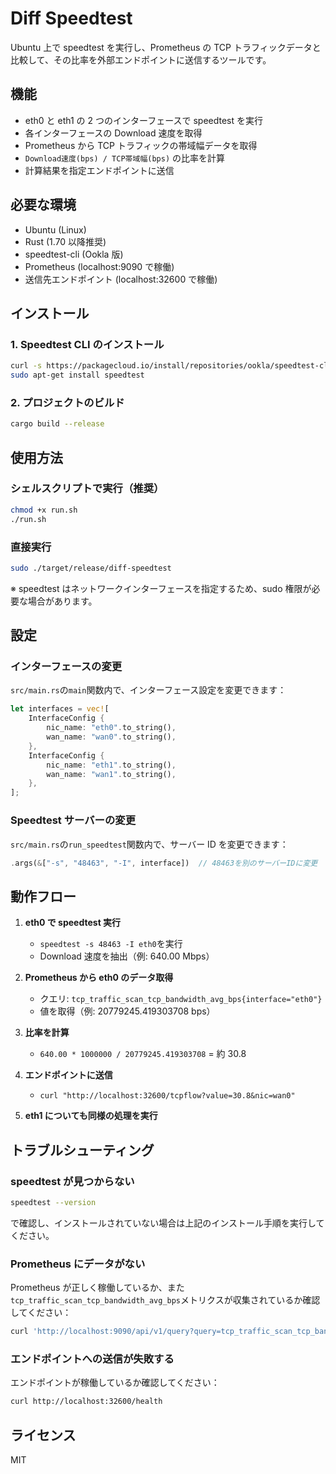 # Diff Speedtest

Ubuntu 上で speedtest を実行し、Prometheus の TCP トラフィックデータと比較して、その比率を外部エンドポイントに送信するツールです。

## 機能

- eth0 と eth1 の 2 つのインターフェースで speedtest を実行
- 各インターフェースの Download 速度を取得
- Prometheus から TCP トラフィックの帯域幅データを取得
- `Download速度(bps) / TCP帯域幅(bps)` の比率を計算
- 計算結果を指定エンドポイントに送信

## 必要な環境

- Ubuntu (Linux)
- Rust (1.70 以降推奨)
- speedtest-cli (Ookla 版)
- Prometheus (localhost:9090 で稼働)
- 送信先エンドポイント (localhost:32600 で稼働)

## インストール

### 1. Speedtest CLI のインストール

```bash
curl -s https://packagecloud.io/install/repositories/ookla/speedtest-cli/script.deb.sh | sudo bash
sudo apt-get install speedtest
```

### 2. プロジェクトのビルド

```bash
cargo build --release
```

## 使用方法

### シェルスクリプトで実行（推奨）

```bash
chmod +x run.sh
./run.sh
```

### 直接実行

```bash
sudo ./target/release/diff-speedtest
```

※ speedtest はネットワークインターフェースを指定するため、sudo 権限が必要な場合があります。

## 設定

### インターフェースの変更

`src/main.rs`の`main`関数内で、インターフェース設定を変更できます：

```rust
let interfaces = vec![
    InterfaceConfig {
        nic_name: "eth0".to_string(),
        wan_name: "wan0".to_string(),
    },
    InterfaceConfig {
        nic_name: "eth1".to_string(),
        wan_name: "wan1".to_string(),
    },
];
```

### Speedtest サーバーの変更

`src/main.rs`の`run_speedtest`関数内で、サーバー ID を変更できます：

```rust
.args(&["-s", "48463", "-I", interface])  // 48463を別のサーバーIDに変更
```

## 動作フロー

1. **eth0 で speedtest 実行**

   - `speedtest -s 48463 -I eth0`を実行
   - Download 速度を抽出（例: 640.00 Mbps）

2. **Prometheus から eth0 のデータ取得**

   - クエリ: `tcp_traffic_scan_tcp_bandwidth_avg_bps{interface="eth0"}`
   - 値を取得（例: 20779245.419303708 bps）

3. **比率を計算**

   - `640.00 * 1000000 / 20779245.419303708` = 約 30.8

4. **エンドポイントに送信**

   - `curl "http://localhost:32600/tcpflow?value=30.8&nic=wan0"`

5. **eth1 についても同様の処理を実行**

## トラブルシューティング

### speedtest が見つからない

```bash
speedtest --version
```

で確認し、インストールされていない場合は上記のインストール手順を実行してください。

### Prometheus にデータがない

Prometheus が正しく稼働しているか、また`tcp_traffic_scan_tcp_bandwidth_avg_bps`メトリクスが収集されているか確認してください：

```bash
curl 'http://localhost:9090/api/v1/query?query=tcp_traffic_scan_tcp_bandwidth_avg_bps'
```

### エンドポイントへの送信が失敗する

エンドポイントが稼働しているか確認してください：

```bash
curl http://localhost:32600/health
```

## ライセンス

MIT
